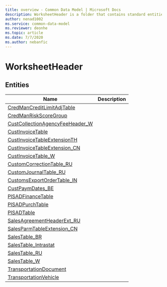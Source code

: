```yaml
---
title: overview - Common Data Model | Microsoft Docs
description: WorksheetHeader is a folder that contains standard entities related to the Common Data Model.
author: nenad1002
ms.service: common-data-model
ms.reviewer: deonhe
ms.topic: article
ms.date: 7/7/2020
ms.author: nebanfic
---
```


# WorksheetHeader


## Entities

|Name|Description|
|---|---|
|[CredManCreditLimitAdjTable](CredManCreditLimitAdjTable.md)||
|[CredManRiskScoreGroup](CredManRiskScoreGroup.md)||
|[CustCollectionAgencyFeeHeader_W](CustCollectionAgencyFeeHeader_W.md)||
|[CustInvoiceTable](CustInvoiceTable.md)||
|[CustInvoiceTableExtensionTH](CustInvoiceTableExtensionTH.md)||
|[CustInvoiceTableExtension_CN](CustInvoiceTableExtension_CN.md)||
|[CustInvoiceTable_W](CustInvoiceTable_W.md)||
|[CustomCorrectionTable_RU](CustomCorrectionTable_RU.md)||
|[CustomJournalTable_RU](CustomJournalTable_RU.md)||
|[CustomsExportOrderTable_IN](CustomsExportOrderTable_IN.md)||
|[CustPaymDates_BE](CustPaymDates_BE.md)||
|[PlSADFinanceTable](PlSADFinanceTable.md)||
|[PlSADPurchTable](PlSADPurchTable.md)||
|[PlSADTable](PlSADTable.md)||
|[SalesAgreementHeaderExt_RU](SalesAgreementHeaderExt_RU.md)||
|[SalesParmTableExtension_CN](SalesParmTableExtension_CN.md)||
|[SalesTable_BR](SalesTable_BR.md)||
|[SalesTable_Intrastat](SalesTable_Intrastat.md)||
|[SalesTable_RU](SalesTable_RU.md)||
|[SalesTable_W](SalesTable_W.md)||
|[TransportationDocument](TransportationDocument.md)||
|[TransportationVehicle](TransportationVehicle.md)||

